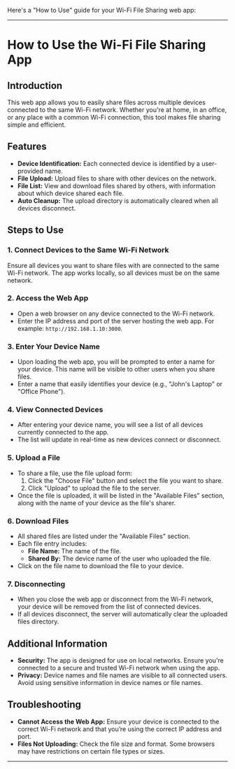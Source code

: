 Here's a "How to Use" guide for your Wi-Fi File Sharing web app:

---

# How to Use the Wi-Fi File Sharing App

## Introduction

This web app allows you to easily share files across multiple devices connected to the same Wi-Fi network. Whether you're at home, in an office, or any place with a common Wi-Fi connection, this tool makes file sharing simple and efficient.

## Features

- **Device Identification:** Each connected device is identified by a user-provided name.
- **File Upload:** Upload files to share with other devices on the network.
- **File List:** View and download files shared by others, with information about which device shared each file.
- **Auto Cleanup:** The upload directory is automatically cleared when all devices disconnect.

## Steps to Use

### 1. **Connect Devices to the Same Wi-Fi Network**

Ensure all devices you want to share files with are connected to the same Wi-Fi network. The app works locally, so all devices must be on the same network.

### 2. **Access the Web App**

- Open a web browser on any device connected to the Wi-Fi network.
- Enter the IP address and port of the server hosting the web app. For example: `http://192.168.1.10:3000`.

### 3. **Enter Your Device Name**

- Upon loading the web app, you will be prompted to enter a name for your device. This name will be visible to other users when you share files.
- Enter a name that easily identifies your device (e.g., "John's Laptop" or "Office Phone").

### 4. **View Connected Devices**

- After entering your device name, you will see a list of all devices currently connected to the app.
- The list will update in real-time as new devices connect or disconnect.

### 5. **Upload a File**

- To share a file, use the file upload form:
  1. Click the "Choose File" button and select the file you want to share.
  2. Click "Upload" to upload the file to the server.
- Once the file is uploaded, it will be listed in the "Available Files" section, along with the name of your device as the file's sharer.

### 6. **Download Files**

- All shared files are listed under the "Available Files" section.
- Each file entry includes:
  - **File Name:** The name of the file.
  - **Shared By:** The device name of the user who uploaded the file.
- Click on the file name to download the file to your device.

### 7. **Disconnecting**

- When you close the web app or disconnect from the Wi-Fi network, your device will be removed from the list of connected devices.
- If all devices disconnect, the server will automatically clear the uploaded files directory.

## Additional Information

- **Security:** The app is designed for use on local networks. Ensure you're connected to a secure and trusted Wi-Fi network when using the app.
- **Privacy:** Device names and file names are visible to all connected users. Avoid using sensitive information in device names or file names.

## Troubleshooting

- **Cannot Access the Web App:** Ensure your device is connected to the correct Wi-Fi network and that you’re using the correct IP address and port.
- **Files Not Uploading:** Check the file size and format. Some browsers may have restrictions on certain file types or sizes.

---
